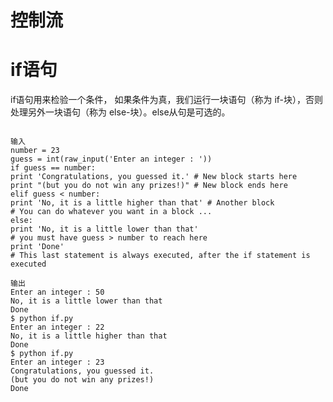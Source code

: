 # 控制流
# if语句
if语句用来检验一个条件， 如果条件为真，我们运行一块语句（称为 if-块），否则处理另外一块语句（称为 else-块）。else从句是可选的。
```

输入
number = 23
guess = int(raw_input('Enter an integer : '))
if guess == number:
print 'Congratulations, you guessed it.' # New block starts here
print "(but you do not win any prizes!)" # New block ends here
elif guess < number:
print 'No, it is a little higher than that' # Another block
# You can do whatever you want in a block ...
else:
print 'No, it is a little lower than that'
# you must have guess > number to reach here
print 'Done'
# This last statement is always executed, after the if statement is executed

```

    输出
	Enter an integer : 50
	No, it is a little lower than that
	Done
	$ python if.py
	Enter an integer : 22
	No, it is a little higher than that
	Done
	$ python if.py
	Enter an integer : 23
	Congratulations, you guessed it.
	(but you do not win any prizes!)
	Done